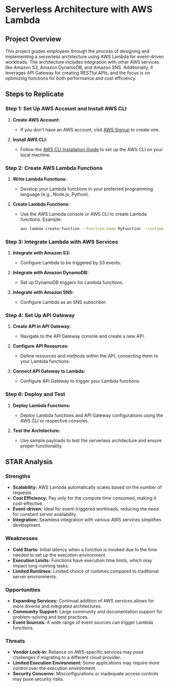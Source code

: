 # Serverless Architecture with AWS Lambda

## Project Overview

This project guides employees through the process of designing and implementing a serverless architecture using AWS Lambda for event-driven workloads. The architecture includes integration with other AWS services like Amazon S3, Amazon DynamoDB, and Amazon SNS. Additionally, it leverages API Gateway for creating RESTful APIs, and the focus is on optimizing functions for both performance and cost efficiency.

## Steps to Replicate

### Step 1: Set Up AWS Account and Install AWS CLI

1. **Create AWS Account:**
   - If you don't have an AWS account, visit [AWS Signup](https://aws.amazon.com/) to create one.

2. **Install AWS CLI:**
   - Follow the [AWS CLI Installation Guide](https://docs.aws.amazon.com/cli/latest/userguide/cli-configure-files.html) to set up the AWS CLI on your local machine.

### Step 2: Create AWS Lambda Functions

1. **Write Lambda Functions:**
   - Develop your Lambda functions in your preferred programming language (e.g., Node.js, Python).
   
2. **Create Lambda Functions:**
   - Use the AWS Lambda console or AWS CLI to create Lambda functions. Example:
     ```bash
     aws lambda create-function --function-name MyFunction --runtime python3.8 --handler index.handler --role arn:aws:iam::your-account-id:role/execution_role --zip-file fileb://function.zip
     ```

### Step 3: Integrate Lambda with AWS Services

1. **Integrate with Amazon S3:**
   - Configure Lambda to be triggered by S3 events.

2. **Integrate with Amazon DynamoDB:**
   - Set up DynamoDB triggers for Lambda functions.

3. **Integrate with Amazon SNS:**
   - Configure Lambda as an SNS subscriber.
### Step 4: Set Up API Gateway

1. **Create API in API Gateway:**
   - Navigate to the API Gateway console and create a new API.

2. **Configure API Resources:**
   - Define resources and methods within the API, connecting them to your Lambda functions.

3. **Connect API Gateway to Lambda:**
   - Configure API Gateway to trigger your Lambda functions.
### Step 6: Deploy and Test

1. **Deploy Lambda Functions:**
   - Deploy Lambda functions and API Gateway configurations using the AWS CLI or respective consoles.

2. **Test the Architecture:**
   - Use sample payloads to test the serverless architecture and ensure proper functionality.

## STAR Analysis

### Strengths

- **Scalability:** AWS Lambda automatically scales based on the number of requests.
- **Cost Efficiency:** Pay only for the compute time consumed, making it cost-effective.
- **Event-driven:** Ideal for event-triggered workloads, reducing the need for constant server availability.
- **Integration:** Seamless integration with various AWS services simplifies development.

### Weaknesses

- **Cold Starts:** Initial latency when a function is invoked due to the time needed to set up the execution environment.
- **Execution Limits:** Functions have execution time limits, which may impact long-running tasks.
- **Limited Runtimes:** Limited choice of runtimes compared to traditional server environments.

### Opportunities

- **Expanding Services:** Continual addition of AWS services allows for more diverse and integrated architectures.
- **Community Support:** Large community and documentation support for problem-solving and best practices.
- **Event Sources:** A wide range of event sources can trigger Lambda functions.

### Threats

- **Vendor Lock-in:** Reliance on AWS-specific services may pose challenges if migrating to a different cloud provider.
- **Limited Execution Environment:** Some applications may require more control over the execution environment.
- **Security Concerns:** Misconfigurations or inadequate access controls may pose security risks.
